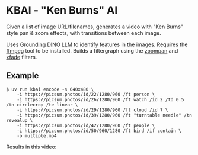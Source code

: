 # KBAI - "Ken Burns" AI

Given a list of image URL/filenames, generates a video with "Ken Burns" style pan & zoom effects,
with transitions between each image.

Uses [Grounding DINO](https://huggingface.co/IDEA-Research/grounding-dino-tiny) LLM to identify features
in the images.
Requires the [ffmpeg](https://ffmpeg.org/) tool to be installed.
Builds a filtergraph using the [zoompan](https://ffmpeg.org/ffmpeg-filters.html#zoompan) and
[xfade](https://ffmpeg.org/ffmpeg-filters.html#xfade) filters.

## Example

```sh-session
$ uv run kbai encode -s 640x480 \
    -i https://picsum.photos/id/22/1280/960 /ft person \
    -i https://picsum.photos/id/26/1280/960 /ft watch /id 2 /td 0.5 /tn circlecrop /te linear \
    -i https://picsum.photos/id/29/1280/960 /ft cloud /id 7 \
    -i https://picsum.photos/id/39/1280/960 /ft "turntable needle" /tn revealup \
    -i https://picsum.photos/id/42/1280/960 /ft people \
    -i https://picsum.photos/id/50/960/1280 /ft bird /if contain \
    -o multiple.mp4 
```
Results in this video: